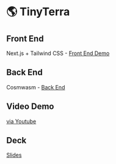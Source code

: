 # 🌎 TinyTerra

## Front End

Next.js + Tailwind CSS - [Front End Demo](https://tinyterra.vercel.app)

## Back End

Cosmwasm - [Back End](https://github.com/tokencloud/prototype/tree/main/backend)

## Video Demo

[via Youtube](https://www.youtube.com/watch?v=jsBOjQjJWmo)

## Deck

[Slides](https://bit.ly/3BMZdsE)
